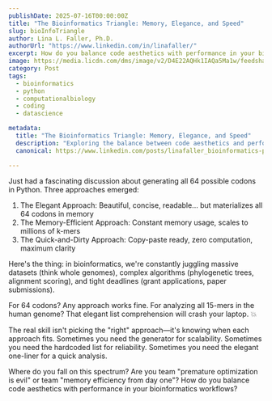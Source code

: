 ```yaml
---
publishDate: 2025-07-16T00:00:00Z
title: "The Bioinformatics Triangle: Memory, Elegance, and Speed"
slug: bioInfoTriangle
author: Lina L. Faller, Ph.D.
authorUrl: "https://www.linkedin.com/in/linafaller/"
excerpt: How do you balance code aesthetics with performance in your bioinformatics workflows?
image: https://media.licdn.com/dms/image/v2/D4E22AQHk1IAQa5Ma1w/feedshare-shrink_800/B4EZgTltc3GcAg-/0/1752675309831?e=1755734400&v=beta&t=1kQLvOKy1UeRfDH9ZtJIyG379iqxiMGM1Dc8t4ZuV8E
category: Post
tags:
  - bioinformatics 
  - python
  - computationalbiology 
  - coding 
  - datascience

metadata:
  title: "The Bioinformatics Triangle: Memory, Elegance, and Speed"
  description: "Exploring the balance between code aesthetics and performance in bioinformatics workflows."
  canonical: https://www.linkedin.com/posts/linafaller_bioinformatics-python-computationalbiology-activity-7351253070430838787-f9Ms?utm_source=share&utm_medium=member_desktop&rcm=ACoAAATZB5MBqJ_1K5vjD4H8pzXOCeXJAzwKjQs

---
```


Just had a fascinating discussion about generating all 64 possible codons in Python. Three approaches emerged:

1. The Elegant Approach: Beautiful, concise, readable... but materializes all 64 codons in memory
2. The Memory-Efficient Approach: Constant memory usage, scales to millions of k-mers
3. The Quick-and-Dirty Approach: Copy-paste ready, zero computation, maximum clarity

Here's the thing: in bioinformatics, we're constantly juggling massive datasets (think whole genomes), complex algorithms (phylogenetic trees, alignment scoring), and tight deadlines (grant applications, paper submissions).

For 64 codons? Any approach works fine. For analyzing all 15-mers in the human genome? That elegant list comprehension will crash your laptop. 💥

The real skill isn't picking the "right" approach—it's knowing when each approach fits. Sometimes you need the generator for scalability. Sometimes you need the hardcoded list for reliability. Sometimes you need the elegant one-liner for a quick analysis.

Where do you fall on this spectrum? Are you team "premature optimization is evil" or team "memory efficiency from day one"? How do you balance code aesthetics with performance in your bioinformatics workflows?